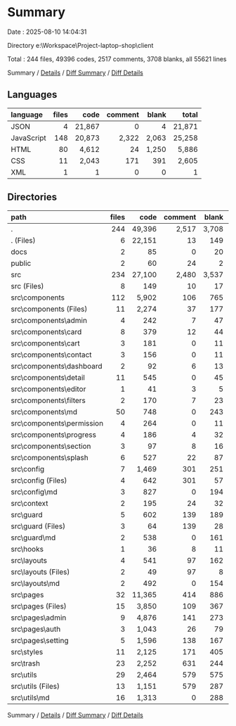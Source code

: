 # Summary

Date : 2025-08-10 14:04:31

Directory e:\\Workspace\\Project-laptop-shop\\client

Total : 244 files,  49396 codes, 2517 comments, 3708 blanks, all 55621 lines

Summary / [Details](details.md) / [Diff Summary](diff.md) / [Diff Details](diff-details.md)

## Languages
| language | files | code | comment | blank | total |
| :--- | ---: | ---: | ---: | ---: | ---: |
| JSON | 4 | 21,867 | 0 | 4 | 21,871 |
| JavaScript | 148 | 20,873 | 2,322 | 2,063 | 25,258 |
| HTML | 80 | 4,612 | 24 | 1,250 | 5,886 |
| CSS | 11 | 2,043 | 171 | 391 | 2,605 |
| XML | 1 | 1 | 0 | 0 | 1 |

## Directories
| path | files | code | comment | blank | total |
| :--- | ---: | ---: | ---: | ---: | ---: |
| . | 244 | 49,396 | 2,517 | 3,708 | 55,621 |
| . (Files) | 6 | 22,151 | 13 | 149 | 22,313 |
| docs | 2 | 85 | 0 | 20 | 105 |
| public | 2 | 60 | 24 | 2 | 86 |
| src | 234 | 27,100 | 2,480 | 3,537 | 33,117 |
| src (Files) | 8 | 149 | 10 | 17 | 176 |
| src\\components | 112 | 5,902 | 106 | 765 | 6,773 |
| src\\components (Files) | 11 | 2,274 | 37 | 177 | 2,488 |
| src\\components\\admin | 4 | 242 | 7 | 47 | 296 |
| src\\components\\card | 8 | 379 | 12 | 44 | 435 |
| src\\components\\cart | 3 | 181 | 0 | 11 | 192 |
| src\\components\\contact | 3 | 156 | 0 | 11 | 167 |
| src\\components\\dashboard | 2 | 92 | 6 | 13 | 111 |
| src\\components\\detail | 11 | 545 | 0 | 45 | 590 |
| src\\components\\editor | 1 | 41 | 3 | 5 | 49 |
| src\\components\\filters | 2 | 170 | 7 | 23 | 200 |
| src\\components\\md | 50 | 748 | 0 | 243 | 991 |
| src\\components\\permission | 4 | 264 | 0 | 11 | 275 |
| src\\components\\progress | 4 | 186 | 4 | 32 | 222 |
| src\\components\\section | 3 | 97 | 8 | 16 | 121 |
| src\\components\\splash | 6 | 527 | 22 | 87 | 636 |
| src\\config | 7 | 1,469 | 301 | 251 | 2,021 |
| src\\config (Files) | 4 | 642 | 301 | 57 | 1,000 |
| src\\config\\md | 3 | 827 | 0 | 194 | 1,021 |
| src\\context | 2 | 195 | 24 | 32 | 251 |
| src\\guard | 5 | 602 | 139 | 189 | 930 |
| src\\guard (Files) | 3 | 64 | 139 | 28 | 231 |
| src\\guard\\md | 2 | 538 | 0 | 161 | 699 |
| src\\hooks | 1 | 36 | 8 | 11 | 55 |
| src\\layouts | 4 | 541 | 97 | 162 | 800 |
| src\\layouts (Files) | 2 | 49 | 97 | 8 | 154 |
| src\\layouts\\md | 2 | 492 | 0 | 154 | 646 |
| src\\pages | 32 | 11,365 | 414 | 886 | 12,665 |
| src\\pages (Files) | 15 | 3,850 | 109 | 367 | 4,326 |
| src\\pages\\admin | 9 | 4,876 | 141 | 273 | 5,290 |
| src\\pages\\auth | 3 | 1,043 | 26 | 79 | 1,148 |
| src\\pages\\setting | 5 | 1,596 | 138 | 167 | 1,901 |
| src\\styles | 11 | 2,125 | 171 | 405 | 2,701 |
| src\\trash | 23 | 2,252 | 631 | 244 | 3,127 |
| src\\utils | 29 | 2,464 | 579 | 575 | 3,618 |
| src\\utils (Files) | 13 | 1,151 | 579 | 287 | 2,017 |
| src\\utils\\md | 16 | 1,313 | 0 | 288 | 1,601 |

Summary / [Details](details.md) / [Diff Summary](diff.md) / [Diff Details](diff-details.md)